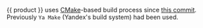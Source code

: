 {{ product }} uses [CMake](https://cmake.org/)-based build process since [this commit](https://github.com/catboost/catboost/commit/c5c642ca0b8e093336d0229ac4b14c78db3915bb). Previously `Ya Make` (Yandex's build system) had been used.